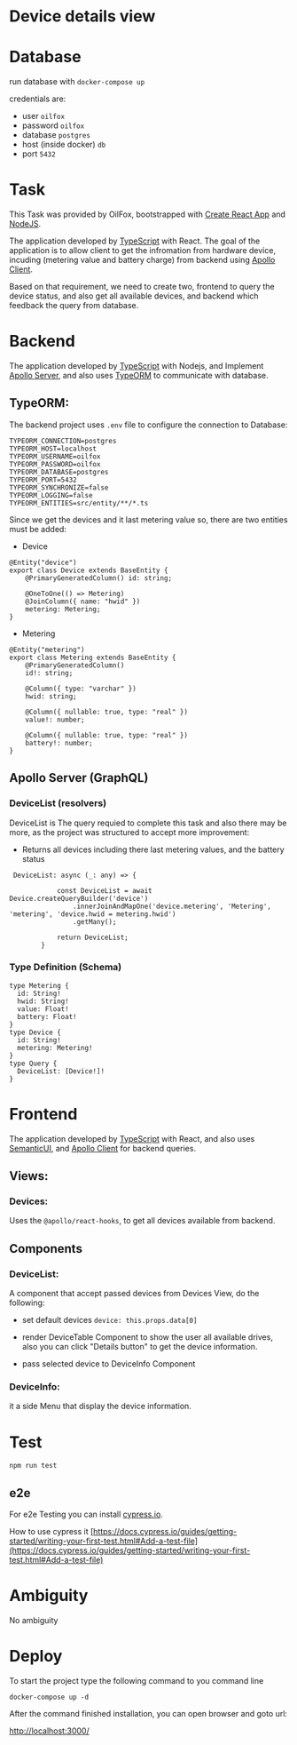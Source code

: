 # Device details view

# Database
run database with `docker-compose up`

credentials are:
* user `oilfox`
* password `oilfox`
* database `postgres`
* host (inside docker) `db`
* port `5432`

# Task

This Task was provided by OilFox, bootstrapped with [Create React App](https://github.com/facebook/create-react-app) and [NodeJS](https://nodejs.org).

The application developed by [TypeScript](https://www.typescriptlang.org/index.html) with React.
The goal of the application is to allow client to get the infromation from hardware device, incuding (metering value and battery charge) from backend using [Apollo Client](https://www.apollographql.com/docs/react/api/react-hooks/#usemutation).

Based on that requirement, we need to create two, frontend to query the device status, and also get all available devices, and backend which feedback the query from database.

# Backend

The application developed by [TypeScript](https://www.typescriptlang.org/index.html) with Nodejs, and Implement [Apollo Server](https://www.apollographql.com/docs/apollo-server/), and also uses [TypeORM](https://typeorm.io) to communicate with database.

## TypeORM:

The backend project uses `.env` file to configure the connection to Database:
```
TYPEORM_CONNECTION=postgres
TYPEORM_HOST=localhost
TYPEORM_USERNAME=oilfox
TYPEORM_PASSWORD=oilfox
TYPEORM_DATABASE=postgres
TYPEORM_PORT=5432
TYPEORM_SYNCHRONIZE=false
TYPEORM_LOGGING=false
TYPEORM_ENTITIES=src/entity/**/*.ts
```
Since we get the devices and it last metering value so, there are two entities must be added:

- Device
```
@Entity("device")
export class Device extends BaseEntity {
    @PrimaryGeneratedColumn() id: string;

    @OneToOne(() => Metering)
    @JoinColumn({ name: "hwid" })
    metering: Metering;
}
```
- Metering
```
@Entity("metering")
export class Metering extends BaseEntity {
    @PrimaryGeneratedColumn() 
    id!: string;

    @Column({ type: "varchar" }) 
    hwid: string;

    @Column({ nullable: true, type: "real" }) 
    value!: number;

    @Column({ nullable: true, type: "real" }) 
    battery!: number;
}
```

## Apollo Server (GraphQL)

### DeviceList (resolvers)

DeviceList is The query requied to complete this task and also there may be more, as the project was structured to accept more improvement:

- Returns all devices including there last metering values, and the battery status

```
 DeviceList: async (_: any) => {

            const DeviceList = await Device.createQueryBuilder('device')
                .innerJoinAndMapOne('device.metering', 'Metering', 'metering', 'device.hwid = metering.hwid')
                .getMany();

            return DeviceList;
        }
```
### Type Definition (Schema)
```
type Metering {
  id: String!
  hwid: String!
  value: Float!
  battery: Float!
}
type Device {
  id: String!
  metering: Metering!
}
type Query {
  DeviceList: [Device!]!
}
```

# Frontend

The application developed by [TypeScript](https://www.typescriptlang.org/index.html) with React, and also uses [SemanticUI](https://react.semantic-ui.com/), and [Apollo Client](https://www.apollographql.com/docs/react/api/react-hooks/#usemutation) for backend queries.

## Views:

### Devices:

Uses the `@apollo/react-hooks`, to get all devices available from backend.

## Components

### DeviceList:

A component that accept passed devices from Devices View, do the following:

- set default devices `device: this.props.data[0]`

- render DeviceTable Component to show the user all available drives, also you can click "Details button" to get the device information.

- pass selected device to DeviceInfo Component

### DeviceInfo:

it a side Menu that display the device information.

# Test

`npm run test`

## e2e

For e2e Testing you can install [cypress.io](https://www.cypress.io/).

How to use cypress it [https://docs.cypress.io/guides/getting-started/writing-your-first-test.html#Add-a-test-file](https://docs.cypress.io/guides/getting-started/writing-your-first-test.html#Add-a-test-file)

# Ambiguity

No ambiguity

# Deploy
To start the project type the following command to you command line

`docker-compose up -d`

After the command finished installation, you can open browser and goto url:

[http://localhost:3000/](http://localhost:3000/)

